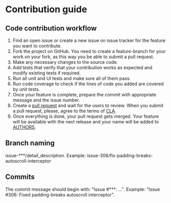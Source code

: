 # Contribution guide

## Сode contribution workflow
1.	Find an open issue or create a new issue on issue tracker for the feature you want to contribute.
2.	Fork the project on GitHub. You need to create a feature-branch for your work on your fork, as this way you be able to submit a pull request.
3.	Make any necessary changes to the source code.
4.	Add tests that verify that your contribution works as expected and modify existing tests if required.
5.	Run all unit and UI tests and make sure all of them pass.
6.	Run code coverage to check if the lines of code you added are covered by unit tests.
7.	Once your feature is complete, prepare the commit with appropriate message and the issue number.
8.	Create a [pull request](https://help.github.com/en/github/collaborating-with-issues-and-pull-requests/about-pull-requests) and wait for the users to review. When you submit a pull request, please, agree to the terms of [CLA](https://github.com/KasperskyLab/Kaspresso/blob/master/CLA.md).
9.	Once everything is done, your pull request gets merged. Your feature will be available with the next release and your name will be added to [AUTHORS](https://github.com/KasperskyLab/Kaspresso/blob/master/AUTHORS.md).

## Branch naming
issue-***/detail_description. Example: issue-306/fix-padding-breaks-autoscroll-interceptor

## Commits
The commit message should begin with: "Issue #***: ...". Example: "Issue #306: Fixed padding-breaks autoscroll interceptor".

